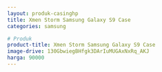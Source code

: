 ```yaml
---
layout: produk-casinghp
title: Xmen Storm Samsung Galaxy S9 Case
categories: samsung

# Produk
product-title: Xmen Storm Samsung Galaxy S9 Case
image-drive: 130GbwiegBHfgk3DArIuMUGAxNxRq_AKJ
harga: 90000
---
```

